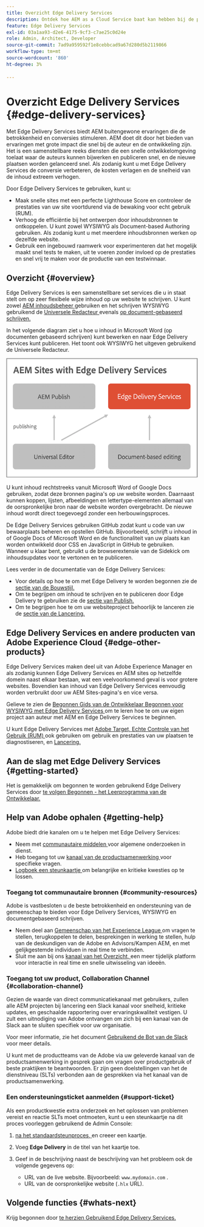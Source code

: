 ```yaml
---
title: Overzicht Edge Delivery Services
description: Ontdek hoe AEM as a Cloud Service baat kan hebben bij de prestaties en perfecte Lighthouse-scores van Edge Delivery Services.
feature: Edge Delivery Services
exl-id: 03a1aa93-d2e6-4175-9cf3-c7ae25c0d24e
role: Admin, Architect, Developer
source-git-commit: 7ad9a959592f1e8cebbcad9a67d280d5b2119866
workflow-type: tm+mt
source-wordcount: '860'
ht-degree: 3%

---
```



# Overzicht Edge Delivery Services {#edge-delivery-services}

Met Edge Delivery Services biedt AEM buitengewone ervaringen die de betrokkenheid en conversies stimuleren. AEM doet dit door het bieden van ervaringen met grote impact die snel bij de auteur en de ontwikkeling zijn. Het is een samenstellbare reeks diensten die een snelle ontwikkelomgeving toelaat waar de auteurs kunnen bijwerken en publiceren snel, en de nieuwe plaatsen worden gelanceerd snel. Als zodanig kunt u met Edge Delivery Services de conversie verbeteren, de kosten verlagen en de snelheid van de inhoud extreem verhogen.

Door Edge Delivery Services te gebruiken, kunt u:

* Maak snelle sites met een perfecte Lighthouse Score en controleer de prestaties van uw site voortdurend via de bewaking voor echt gebruik (RUM).
* Verhoog de efficiëntie bij het ontwerpen door inhoudsbronnen te ontkoppelen. U kunt zowel WYSIWYG als Document-based Authoring gebruiken. Als zodanig kunt u met meerdere inhoudsbronnen werken op dezelfde website.
* Gebruik een ingebouwd raamwerk voor experimenteren dat het mogelijk maakt snel tests te maken, uit te voeren zonder invloed op de prestaties en snel vrij te maken voor de productie van een testwinnaar.

## Overzicht {#overview}

Edge Delivery Services is een samenstellbare set services die u in staat stelt om op zeer flexibele wijze inhoud op uw website te schrijven. U kunt zowel [ AEM inhoudsbeheer ](https://experienceleague.adobe.com/docs/experience-manager-cloud-service/content/sites/authoring/getting-started/concepts.html) gebruiken en het schrijven WYSIWYG gebruikend de [ Universele Redacteur ](/help/sites-cloud/authoring/universal-editor/authoring.md) evenals [ op document-gebaseerd schrijven.](https://www.aem.live/docs/authoring)

In het volgende diagram ziet u hoe u inhoud in Microsoft Word (op documenten gebaseerd schrijven) kunt bewerken en naar Edge Delivery Services kunt publiceren. Het toont ook WYSIWYG het uitgeven gebruikend de Universele Redacteur.

![ Architectuur van Edge Delivery ](assets/AEM-with-EDS-publishing-simple2.png)

U kunt inhoud rechtstreeks vanuit Microsoft Word of Google Docs gebruiken, zodat deze bronnen pagina&#39;s op uw website worden. Daarnaast kunnen koppen, lijsten, afbeeldingen en lettertype-elementen allemaal van de oorspronkelijke bron naar de website worden overgebracht. De nieuwe inhoud wordt direct toegevoegd zonder een herbouwingsproces.

De Edge Delivery Services gebruiken GitHub zodat kunt u code van uw bewaarplaats beheren en opstellen GitHub. Bijvoorbeeld, schrijft u inhoud in of Google Docs of Microsoft Word en de functionaliteit van uw plaats kan worden ontwikkeld door CSS en JavaScript in GitHub te gebruiken. Wanneer u klaar bent, gebruikt u de browserextensie van de Sidekick om inhoudsupdates voor te vertonen en te publiceren.

Lees verder in de documentatie van de Edge Delivery Services:

* Voor details op hoe te om met Edge Delivery te worden begonnen zie de [ sectie van de Bouwstijl.](https://www.aem.live/docs/#build)
* Om te begrijpen om inhoud te schrijven en te publiceren door Edge Delivery te gebruiken zie de [ sectie van Publish.](https://www.aem.live/docs/authoring)
* Om te begrijpen hoe te om uw websiteproject behoorlijk te lanceren zie de [ sectie van de Lancering.](https://www.aem.live/docs/#launch)

## Edge Delivery Services en andere producten van Adobe Experience Cloud {#edge-other-products}

Edge Delivery Services maken deel uit van Adobe Experience Manager en als zodanig kunnen Edge Delivery Services en AEM sites op hetzelfde domein naast elkaar bestaan, wat een veelvoorkomend geval is voor grotere websites. Bovendien kan inhoud van Edge Delivery Services eenvoudig worden verbruikt door uw AEM Sites-pagina&#39;s en vice versa.

Gelieve te zien de [ Begonnen Gids van de Ontwikkelaar Begonnen voor WYSIWYG met Edge Delivery Services ](/help/edge/wysiwyg-authoring/edge-dev-getting-started.md) om te leren hoe te om uw eigen project aan auteur met AEM en Edge Delivery Services te beginnen.

U kunt Edge Delivery Services met [ Adobe Target, ](https://www.aem.live/developer/target-integration) [ Echte Controle van het Gebruik (RUM) ](https://www.aem.live/developer/rum) ook gebruiken om gebruik en prestaties van uw plaatsen te diagnostiseren, en [ Lancering.](https://experienceleague.adobe.com/en/docs/experience-platform/tags/home)

## Aan de slag met Edge Delivery Services {#getting-started}

Het is gemakkelijk om begonnen te worden gebruikend Edge Delivery Services door [ te volgen Begonnen - het Leerprogramma van de Ontwikkelaar.](https://www.aem.live/developer/tutorial)

## Help van Adobe ophalen {#getting-help}

Adobe biedt drie kanalen om u te helpen met Edge Delivery Services:

* Neem met [ communautaire middelen ](#community-resources) voor algemene onderzoeken in dienst.
* Heb toegang tot uw [ kanaal van de productsamenwerking ](#collaboration-channel) voor specifieke vragen.
* [ Logboek een steunkaartje ](#support-ticket) om belangrijke en kritieke kwesties op te lossen.

### Toegang tot communautaire bronnen {#community-resources}

Adobe is vastbesloten u de beste betrokkenheid en ondersteuning van de gemeenschap te bieden voor Edge Delivery Services, WYSIWYG en documentgebaseerd schrijven.

* Neem deel aan [ Gemeenschap van het Experience League ](https://adobe.ly/3Q6kTKl) om vragen te stellen, terugkoppelen te delen, besprekingen in werking te stellen, hulp van de deskundigen van de Adobe en Advisors/Kampen AEM, en met gelijkgestemde individuen in real time te verbinden.
* Sluit me aan bij ons [ kanaal van het Overzicht, ](https://discord.gg/aem-live) een meer tijdelijk platform voor interactie in real time en snelle uitwisseling van ideeën.

### Toegang tot uw product, Collaboration Channel {#collaboration-channel}

Gezien de waarde van direct communicatiekanaal met gebruikers, zullen alle AEM projecten bij lancering een Slack kanaal voor snelheid, kritieke updates, en geschaalde rapportering over ervaringskwaliteit vestigen. U zult een uitnodiging van Adobe ontvangen om zich bij een kanaal van de Slack aan te sluiten specifiek voor uw organisatie.

Voor meer informatie, zie het document [ Gebruikend de Bot van de Slack ](https://www.aem.live/docs/slack) voor meer details.

U kunt met de productteams van de Adobe via uw geleverde kanaal van de productsamenwerking in gesprek gaan om vragen over productgebruik of beste praktijken te beantwoorden. Er zijn geen doelstellingen van het de dienstniveau (SLTs) verbonden aan de gesprekken via het kanaal van de productsamenwerking.

### Een ondersteuningsticket aanmelden {#support-ticket}

Als een productkwestie extra onderzoek en het oplossen van problemen vereist en reactie SLTs moet ontmoeten, kunt u een steunkaartje na dit proces voorleggen gebruikend de Admin Console:

1. [ na het standaardsteunproces, ](https://experienceleague.adobe.com/?support-tab=home#support) en creeer een kaartje.
1. Voeg **Edge Delivery** in de titel van het kaartje toe.
1. Geef in de beschrijving naast de beschrijving van het probleem ook de volgende gegevens op:

   * URL van de live website. Bijvoorbeeld: `www.mydomain.com` .
   * URL van de oorspronkelijke website (`.hlx` URL).

## Volgende functies {#whats-next}

Krijg begonnen door [ te herzien Gebruikend Edge Delivery Services.](/help/edge/using.md)
